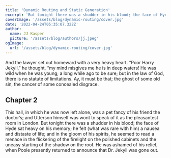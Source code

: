```yaml
---
title: 'Dynamic Routing and Static Generation'
excerpt: 'But tonight there was a shudder in his blood; the face of Hyde sat heavy on his memory...'
coverImage: '/assets/blog/dynamic-routing/cover.jpg'
date: '2022-04-24T05:35:07.322Z'
author:
  name: JJ Kasper
  picture: '/assets/blog/authors/jj.jpeg'
ogImage:
  url: '/assets/blog/dynamic-routing/cover.jpg'
---
```


And the lawyer set out homeward with a very heavy heart. “Poor Harry Jekyll,” he thought, “my mind misgives me he is in deep waters! He was wild when he was young; a long while ago to be sure; but in the law of God, there is no statute of limitations. Ay, it must be that; the ghost of some old sin, the cancer of some concealed disgrace.

## Chapter 2

This hall, in which he was now left alone, was a pet fancy of his friend the doctor’s; and Utterson himself was wont to speak of it as the pleasantest room in London. But tonight there was a shudder in his blood; the face of Hyde sat heavy on his memory; he felt (what was rare with him) a nausea and distaste of life; and in the gloom of his spirits, he seemed to read a menace in the flickering of the firelight on the polished cabinets and the uneasy starting of the shadow on the roof. He was ashamed of his relief, when Poole presently returned to announce that Dr. Jekyll was gone out.
